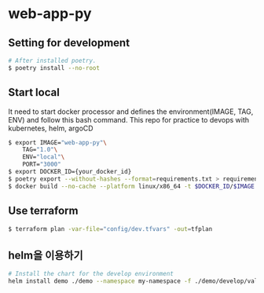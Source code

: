 # web-app-py

## Setting for development
```sh
# After installed poetry.
$ poetry install --no-root
```

## Start local
It need to start docker processor and defines the environment(IMAGE, TAG, ENV)
and follow this bash command. This repo for practice to devops with kubernetes, helm, argoCD
```bash
$ export IMAGE="web-app-py"\
    TAG="1.0"\
    ENV="local"\
    PORT="3000"
$ export DOCKER_ID={your_docker_id}
$ poetry export --without-hashes --format=requirements.txt > requirements.txt
$ docker build --no-cache --platform linux/x86_64 -t $DOCKER_ID/$IMAGE:$TAG --build-arg ENV=$ENV --build-arg PORT=$PORT .
```

## Use terraform
```sh
$ terraform plan -var-file="config/dev.tfvars" -out=tfplan
```

## helm을 이용하기
```sh
# Install the chart for the develop environment
helm install demo ./demo --namespace my-namespace -f ./demo/develop/values.yaml --set image.tag=v1.0.0 --set service.type=NodePort
```